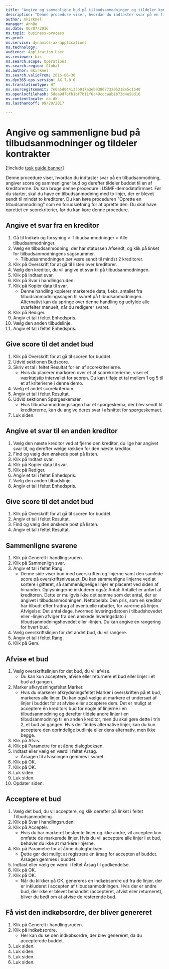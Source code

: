 ```yaml
--- 
title: "Angive og sammenligne bud på tilbudsanmodninger og tildeler kontrakter"
description: "Denne procedure viser, hvordan du indtaster svar på en tilbudsanmodning, angiver score og sammenligner bud og derefter tildeler buddet til en af kreditorerne."
author: mkirknel
manager: AnnBe
ms.date: 06/07/2016
ms.topic: business-process
ms.prod: 
ms.service: dynamics-ax-applications
ms.technology: 
audience: Application User
ms.reviewer: bis
ms.search.scope: Operations
ms.search.region: Global
ms.author: mkirknel
ms.search.validFrom: 2016-06-30
ms.dyn365.ops.version: AX 7.0.0
ms.translationtype: HT
ms.sourcegitcommit: 7e0a5d044133b917a3eb9386773205218e5c1b40
ms.openlocfilehash: 5dea9d7bfb1bf7b11f6c49cccaab1b73d4e58d16
ms.contentlocale: da-dk
ms.lasthandoff: 09/29/2017

---
```

# <a name="enter-and-compare-rfq-bids-and-award-contracts"></a>Angive og sammenligne bud på tilbudsanmodninger og tildeler kontrakter

[!include [task guide banner](../../includes/task-guide-banner.md)]

Denne procedure viser, hvordan du indtaster svar på en tilbudsanmodning, angiver score og sammenligner bud og derefter tildeler buddet til en af kreditorerne. Du kan bruge denne procedure i USMF-demodatafirmaet. Før du starter, skal du have en tilbudsanmodning med to linjer, der er blevet sendt til mindst to kreditorer. Du kan køre proceduren "Oprette en tilbudsanmodning" som en forudsætning for at oprette den. Du skal have oprettet en scorekriterier, før du kan køre denne procedure.


## <a name="enter-a-reply-from-a-vendor"></a>Angive et svar fra en kreditor
1. Gå til Indkøb og forsyning > Tilbudsanmodninger > Alle tilbudsanmodninger.
2. Vælg en tilbudsanmodning, der har statussen Afsendt, og klik på linket for tiilbudsanmodningens sagsnummer.
    * Tilbudsanmodningen bør være sendt til mindst 2 kreditorer.  
3. Klik på Overskrift for at gå til listen over kreditorer.
4. Vælg den kreditor, du vil angive et svar til på tilbudsanmodningen.
5. Klik på Indtast svar.
6. Klik på Svar i handlingsruden.
7. Klik på Kopiér data til svar.
    * Denne handling kopierer markerede data, f.eks. antallet fra tilbudsanmodningssagen til svaret på tilbudsanmodningen. Alternativt kan du springe over denne handling og udfylde alle svarfelter manuelt, når du redigerer svaret.  
8. Klik på Rediger.
9. Angiv et tal i feltet Enhedspris.
10. Vælg den anden tilbudslinje.
11. Angiv et tal i feltet Enhedspris.

## <a name="score-the-bid"></a>Give score til det andet bud
1. Klik på Overskrift for at gå til scoren for buddet.
2. Udvid sektionen Budscore.
3. Skriv et tal i feltet Resultat for en af scorekriterierne.
    * Hvis du placerer markøren over et af scorekriterierne, viser et værktøjstip intervallet for scoren. Du kan tilføje et tal mellem 1 og 5 til et af kriterierne i denne demo.  
4. Vælg et andet scorekriterium.
5. Angiv et tal i feltet Resultat.
6. Udvid sektionen Spørgeskemaer.
    * Hvis tilbudsanmodningssagen har et spørgeskema, der blev sendt til kreditorerne, kan du angive deres svar i afsnittet for spørgeskemaet.  
7. Luk siden.

## <a name="enter-a-reply-for-another-vendor"></a>Angive et svar til en anden kreditor
1. Vælg den næste kreditor ved at fjerne den kreditor, du lige har angivet svar til, og derefter vælge rækken for den næste kreditor.
2. Find og vælg den ønskede post på listen.
3. Klik på Indtast svar.
4. Klik på Kopiér data til svar.
5. Klik på Rediger.
6. Angiv et tal i feltet Enhedspris.
7. Vælg den anden tilbudslinje.
8. Angiv et tal i feltet Enhedspris.

## <a name="score-the-second-bid"></a>Give score til det andet bud
1. Klik på Overskrift for at gå til scoren for buddet.
2. Angiv et tal i feltet Resultat.
3. Find og vælg den ønskede post på listen.
4. Angiv et tal i feltet Resultat.

## <a name="compare-the-replies"></a>Sammenligne svarene
1. Klik på Generelt i handlingsruden.
2. Klik på Sammenlign svar.
3. Angiv et tal i feltet Rang.
    * Denne side viser bud med overskriften og linjerne samt den samlede score på overskriftsniveauet. Du kan sammenligne linjerne ved at sortere i gitteret, så sammenlignelige linjer er placeret ved siden af hinanden. Oplysningerne inkluderer også: Antal: Antallet er anført af kreditoren. Dette er muligvis ikke det samme som det antal, der er angivet i tilbudsanmodningen.   Nettobeløb: Den pris, som en kreditor har tilbudt efter fradrag af eventuelle rabatter, for varerne på linjen.   Afvigelse: Det antal dage, hvormed leveringsdatoen i tilbudshovedet eller -linjen afviger fra den ønskede leveringsdato i tilbudsanmodningshovedet eller -linjen.   Du kan angive en rangering for hvert bud.  
4. Vælg overskriftslinjen for det andet bud, du vil rangere.
5. Angiv et tal i feltet Rang.
6. Klik på Gem.

## <a name="reject-a-bid"></a>Afvise et bud
1. Vælg overskriftslinjen for det bud, du vil afvise.
    * Du kan kun acceptere, afvise eller returnere et bud eller linjer i et bud ad gangen.  
2. Marker afkrydsningsfeltet Marker.
    * Hvis du markerer afkrydsningsfeltet Marker i overskriften på et bud, markeres alle linjer. Du kan også vælge at markere et undersæt af linjer i buddet for at afvise eller acceptere dem. Det er muligt at acceptere én kreditors bud for nogle af linjerne i en tilbudsanmodning og derefter tildele andre linjer i en tilbudsanmodning til en anden kreditor, men du skal gøre dette i trin 2, et bud ad gangen. Hvis der findes alternative linjer, kan du kun acceptere den oprindelige budlinje eller dens alternativ, men ikke begge.  
3. Klik på Afvis.
4. Klik på Parametre for at åbne dialogboksen.
5. Indtast eller vælg en værdi i feltet Årsag.
    * Årsagen til afvisningen gemmes i svaret.  
6. Klik på OK.
7. Klik på OK.
8. Luk siden.
9. Luk siden.
10. Opdater siden.

## <a name="accept-a-bid"></a>Acceptere et bud
1. Vælg det bud, du vil acceptere, og klik derefter på linket i feltet Tilbudsanmodning.
2. Klik på Svar i handlingsruden.
3. Klik på Acceptér.
    * Hvis du har markeret bestemte linjer og ikke andre, vil accepten kun omfatte de markerede linjer. Hvis du vil acceptere alle linjer i et bud, behøver du ikke at markere linjerne.  
4. Klik på Parametre for at åbne dialogboksen.
    * Dette gør det muligt at registrere en årsag for accepten af buddet. Årsagen gemmes i buddet.  
5. Indtast eller vælg en værdi i feltet Årsag til godkendelse.
6. Klik på OK.
7. Klik på OK.
    * Når du klikker på OK, genereres en indkøbsordre ud fra de linjer, der er inkluderet i accepten af tilbudsanmodningen. Hvis der er andre bud, der ikke er blevet behandlet (accepteret, afvist eller returneret), bliver du bedt om at afvise de resterende bud.  

## <a name="view-the-purchase-order-thats-been-generated"></a>Få vist den indkøbsordre, der bliver genereret
1. Klik på Generelt i handlingsruden.
2. Klik på indkøbsordre.
    * Her kan du se den indkøbsordre, der blev genereret, da du accepterede buddet.  
3. Luk siden.
4. Luk siden.
5. Luk siden.
6. Luk siden.


